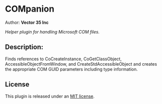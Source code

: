 # COMpanion
Author: **Vector 35 Inc**

_Helper plugin for handling Microsoft COM files._

## Description:
Finds references to CoCreateInstance, CoGetClassObject, AccessibleObjectFromWindow, and CreateStdAccessibleObject and creates the appropriate COM GUID parameters including type information.

## License

This plugin is released under an [MIT license](./license).
